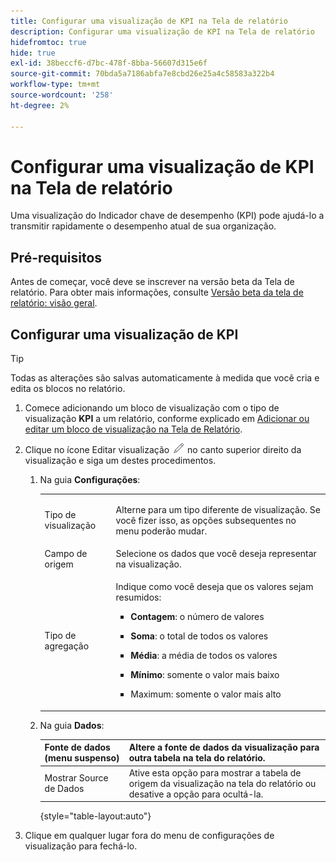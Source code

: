```yaml
---
title: Configurar uma visualização de KPI na Tela de relatório
description: Configurar uma visualização de KPI na Tela de relatório
hidefromtoc: true
hide: true
exl-id: 38beccf6-d7bc-478f-8bba-56607d315e6f
source-git-commit: 70bda5a7186abfa7e8cbd26e25a4c58583a322b4
workflow-type: tm+mt
source-wordcount: '258'
ht-degree: 2%

---
```


# Configurar uma visualização de KPI na Tela de relatório

Uma visualização do Indicador chave de desempenho (KPI) pode ajudá-lo a transmitir rapidamente o desempenho atual de sua organização.

## Pré-requisitos

Antes de começar, você deve se inscrever na versão beta da Tela de relatório. Para obter mais informações, consulte [Versão beta da tela de relatório: visão geral](/help/quicksilver/product-announcements/betas/canvas-dashboards-beta/reporting-canvas-beta-overview.md).

## Configurar uma visualização de KPI

>[!TIP]
>
>Todas as alterações são salvas automaticamente à medida que você cria e edita os blocos no relatório.

1. Comece adicionando um bloco de visualização com o tipo de visualização **KPI** a um relatório, conforme explicado em [Adicionar ou editar um bloco de visualização na Tela de Relatório](../../../reports-and-dashboards/reporting-canvas/visualization-blocks/add-or-edit-report-visualization.md).

1. Clique no ícone Editar visualização ![Ícone Editar](assets/edit-icon.png) no canto superior direito da visualização e siga um destes procedimentos.

   1. Na guia **Configurações**:

      <table style="table-layout:auto">
       <col>
       <col>
       <tbody>
        <tr>
         <td role="rowheader">Tipo de visualização</td>
         <td><p>Alterne para um tipo diferente de visualização. Se você fizer isso, as opções subsequentes no menu poderão mudar.</p></td>
        </tr>
        <tr>
         <td role="rowheader">Campo de origem</td>
         <td>Selecione os dados que você deseja representar na visualização.</td>
        </tr>
        <tr>
         <td role="rowheader">Tipo de agregação</td>
         <td><p> Indique como você deseja que os valores sejam resumidos:</p>
          <ul>
           <li><p><b>Contagem</b>: o número de valores</p></li>
           <li><p><b>Soma</b>: o total de todos os valores </p></li>
           <li><p><b>Média</b>: a média de todos os valores</p></li>
           <li><p><b>Mínimo</b>: somente o valor mais baixo</p></li>
           <li><p>Maximum: somente o valor mais alto</p></li>
          </ul></td>
        </tr>
       </tbody>
      </table>

   1. Na guia **Dados**:

      | Fonte de dados (menu suspenso) | Altere a fonte de dados da visualização para outra tabela na tela do relatório. |
      |---|---|
      | Mostrar Source de Dados | Ative esta opção para mostrar a tabela de origem da visualização na tela do relatório ou desative a opção para ocultá-la. |

      {style="table-layout:auto"}

      <!--   
      NOLAN-FLAG: convert table to html. 
      -->

1. Clique em qualquer lugar fora do menu de configurações de visualização para fechá-lo.
